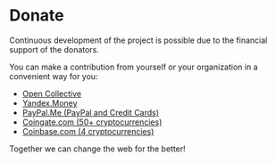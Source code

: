# Donate

Continuous development of the project is possible due to the financial support of the donators.

You can make a contribution from yourself or your organization in a convenient way for you:

* [Open Collective](https://opencollective.com/opensourcewebsite)
* [Yandex.Money](https://money.yandex.ru/to/4100111248401133)
* [PayPal.Me (PayPal and Credit Cards)](https://paypal.me/opensourcewebsite)
* [Coingate.com (50+ cryptocurrencies)](https://coingate.com/pay/opensourcewebsite)
* [Coinbase.com (4 cryptocurrencies)](https://commerce.coinbase.com/checkout/e89005ec-c8c2-47c1-9ca4-b1deb9992794)

Together we can change the web for the better!
